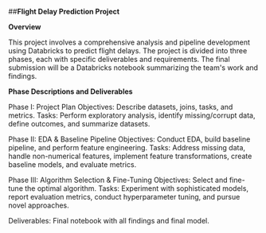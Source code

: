 ##**Flight Delay Prediction Project**

**Overview**

This project involves a comprehensive analysis and pipeline development using Databricks to predict flight delays. The project is divided into three phases, each with specific deliverables and requirements. The final submission will be a Databricks notebook summarizing the team's work and findings.

**Phase Descriptions and Deliverables**

Phase I: Project Plan
Objectives: Describe datasets, joins, tasks, and metrics.
Tasks: Perform exploratory analysis, identify missing/corrupt data, define outcomes, and summarize datasets.


Phase II: EDA & Baseline Pipeline
Objectives: Conduct EDA, build baseline pipeline, and perform feature engineering.
Tasks: Address missing data, handle non-numerical features, implement feature transformations, create baseline models, and evaluate metrics.

Phase III: Algorithm Selection & Fine-Tuning
Objectives: Select and fine-tune the optimal algorithm.
Tasks: Experiment with sophisticated models, report evaluation metrics, conduct hyperparameter tuning, and pursue novel approaches.


Deliverables: Final notebook with all findings and final model.
